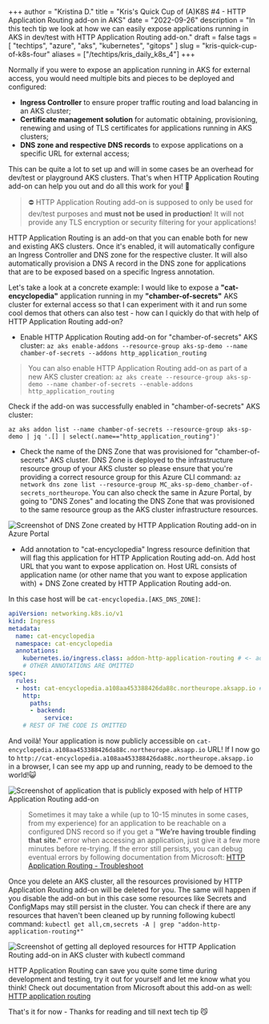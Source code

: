 +++
author = "Kristina D."
title = "Kris's Quick Cup of (A)K8S #4 - HTTP Application Routing add-on in AKS"
date = "2022-09-26"
description = "In this tech tip we look at how we can easily expose applications running in AKS in dev/test with HTTP Application Routing add-on."
draft = false
tags = [
    "techtips",
    "azure",
    "aks",
    "kubernetes",
    "gitops"
]
slug = "kris-quick-cup-of-k8s-four"
aliases = ["/techtips/kris_daily_k8s_4"]
+++

Normally if you were to expose an application running in AKS for external access, you would need multiple bits and pieces to be deployed and configured:

* **Ingress Controller** to ensure proper traffic routing and load balancing in an AKS cluster;
* **Certificate management solution** for automatic obtaining, provisioning, renewing and using of TLS certificates for applications running in AKS clusters;
* **DNS zone and respective DNS records** to expose applications on a specific URL for external access;

This can be quite a lot to set up and will in some cases be an overhead for dev/test or playground AKS clusters. That's when HTTP Application Routing add-on can help you out and do all this work for you! 🚀

> ⛔️ HTTP Application Routing add-on is supposed to only be used for dev/test purposes and **must not be used in production**! It will not provide any TLS encryption or security filtering for your applications!

HTTP Application Routing is an add-on that you can enable both for new and existing AKS clusters. Once it's enabled, it will automatically configure an Ingress Controller and DNS zone for the respective cluster. It will also automatically provision a DNS A record in the DNS zone for applications that are to be exposed based on a specific Ingress annotation.

Let's take a look at a concrete example: I would like to expose a **"cat-encyclopedia"** application running in my **"chamber-of-secrets"** AKS cluster for external access so that I can experiment with it and run some cool demos that others can also test - how can I quickly do that with help of HTTP Application Routing add-on?

* Enable HTTP Application Routing add-on for "chamber-of-secrets" AKS cluster: ```az aks enable-addons --resource-group aks-sp-demo --name chamber-of-secrets --addons http_application_routing```

> You can also enable HTTP Application Routing add-on as part of a new AKS cluster creation: ```az aks create --resource-group aks-sp-demo --name chamber-of-secrets --enable-addons http_application_routing```

Check if the add-on was successfully enabled in "chamber-of-secrets" AKS cluster:

```az aks addon list --name chamber-of-secrets --resource-group aks-sp-demo | jq '.[] | select(.name=="http_application_routing")'```

* Check the name of the DNS Zone that was provisioned for "chamber-of-secrets" AKS cluster. DNS Zone is deployed to the infrastructure resource group of your AKS cluster so please ensure that you're providing a correct resource group for this Azure CLI command: ```az network dns zone list --resource-group MC_aks-sp-demo_chamber-of-secrets_northeurope```. You can also check the same in Azure Portal, by going to "DNS Zones" and locating the DNS Zone that was provisioned to the same resource group as the AKS cluster infrastructure resources.

![Screenshot of DNS Zone created by HTTP Application Routing add-on in Azure Portal](../../images/tech_tips/aks_addon_dns_zone.png)

* Add annotation to "cat-encyclopedia" Ingress resource definition that will flag this application for HTTP Application Routing add-on. Add host URL that you want to expose application on. Host URL consists of application name (or other name that you want to expose application with) + DNS Zone created by HTTP Application Routing add-on.

In this case host will be ```cat-encyclopedia.[AKS_DNS_ZONE]```:

``` yaml
apiVersion: networking.k8s.io/v1
kind: Ingress
metadata:
  name: cat-encyclopedia
  namespace: cat-encyclopedia
  annotations:
    kubernetes.io/ingress.class: addon-http-application-routing # <- add this annotation to flag the app for HTTP Application Routing add-on
    # OTHER ANNOTATIONS ARE OMITTED
spec:
  rules:
  - host: cat-encyclopedia.a108aa453388426da88c.northeurope.aksapp.io # <- update this property with your application's host URL
    http:
      paths:
      - backend:
          service:
    # REST OF THE CODE IS OMITTED
```

And voilà! Your application is now publicly accessible on ```cat-encyclopedia.a108aa453388426da88c.northeurope.aksapp.io``` URL! If I now go to ```http://cat-encyclopedia.a108aa453388426da88c.northeurope.aksapp.io``` in a browser, I can see my app up and running, ready to be demoed to the world!😺

![Screenshot of application that is publicly exposed with help of HTTP Application Routing add-on](../../images/tech_tips/aks-addon-onlineapp.png)

> Sometimes it may take a while (up to 10-15 minutes in some cases, from my experience) for an application to be reachable on a configured DNS record so if you get a **"We’re having trouble finding that site."** error when accessing an application, just give it a few more minutes before re-trying. If the error still persists, you can debug eventual errors by following documentation from Microsoft: [HTTP Application Routing - Troubleshoot](https://learn.microsoft.com/en-us/azure/aks/http-application-routing#troubleshoot)

Once you delete an AKS cluster, all the resources provisioned by HTTP Application Routing add-on will be deleted for you. The same will happen if you disable the add-on but in this case some resources like Secrets and ConfigMaps may still persist in the cluster. You can check if there are any resources that haven't been cleaned up by running following kubectl command: ```kubectl get all,cm,secrets -A | grep "addon-http-application-routing*"```

![Screenshot of getting all deployed resources for HTTP Application Routing add-on in AKS cluster with kubectl command](../../images/tech_tips/aks_addon_getallcmd.png)

HTTP Application Routing can save you quite some time during development and testing, try it out for yourself and let me know what you think! Check out documentation from Microsoft about this add-on as well: [HTTP application routing](https://learn.microsoft.com/en-us/azure/aks/http-application-routing)

That\'s it for now - Thanks for reading and till next tech tip 😼
